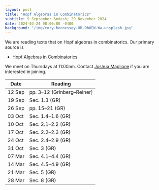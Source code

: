 ```yaml
---
layout: post
title: "Hopf Algebras in Combinatorics"
subtitle: 9 September &ndash; 29 November 2024
date: 2024-03-24 08:00:00 -0400
background: "/img/rory-hennessey-UR-9hOEW-Ww-unsplash.jpg"
---
```


We are reading texts that on Hopf algebras in combinatorics. Our primary source is
- [Hopf Algebras in Combinatorics](https://arxiv.org/abs/1409.8356)

We meet on Thursdays at 11:00am. Contact [Joshua Maglione](mailto:joshua.maglione@universityofgalway.ie) if you are interested in joining.

| Date   | Reading                 | 
| ------ | ----------------------- | 
| 12 Sep | pp. 3&ndash;12 (Grinberg&ndash;Reiner) | 
| 19 Sep | Sec. 1.3 (GR) |
| 26 Sep | pp. 15&ndash;21 (GR) |
| 03 Oct | Sec. 1.4&ndash;1.6 (GR) |
| 10 Oct | Sec. 2.1&ndash;2.2 (GR) |
| 17 Oct | Sec. 2.2&ndash;2.3 (GR) |
| 24 Oct | Sec. 2.4&ndash;2.9 (GR) |
| 31 Oct | Sec. 3 (GR)  |
| 07 Mar | Sec. 4.1&ndash;4.4 (GR) |
| 14 Mar | Sec. 4.5&ndash;4.9 (GR) |
| 21 Mar | Sec. 5 (GR) |
| 28 Mar | Sec. 8 (GR) | 